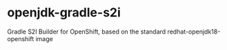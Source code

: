 # openjdk-gradle-s2i
Gradle S2I Builder for OpenShift, based on the standard redhat-openjdk18-openshift image
